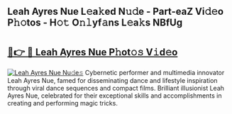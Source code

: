 ## Leah Ayres Nue L𝚎a𝚔ed N𝚞𝚍e - Part-eaZ Vi𝚍𝚎o P𝚑𝚘tos - H𝚘𝚝 O𝚗𝚕yf𝚊ns L𝚎a𝚔s NBfUg

# <h2><a href="http://kf59kb.oniu.top/?m=Leah+Ayres+Nue">🔗👉 🔴 Leah Ayres Nue P𝚑ot𝚘𝚜 V𝚒d𝚎o</a></h2>

[![Leah Ayres Nue Nu𝚍e𝚜](https://i.imgur.com/0qMVB7G.gif)](http://kf59kb.oniu.top/?m=Leah+Ayres+Nue)
Cybernetic performer and multimedia innovator Leah Ayres Nue, famed for disseminating dance and lifestyle inspiration through viral dance sequences and compact films. Brilliant illusionist Leah Ayres Nue, celebrated for their exceptional skills and accomplishments in creating and performing magic tricks.  
